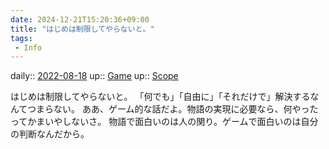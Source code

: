 ```yaml
---
date: 2024-12-21T15:20:36+09:00
title: "はじめは制限してやらないと。"
tags:
 - Info
---
```


daily:: [2022-08-18](Daily_Note/2022-08-18.md)
up:: [Game](../Bar/Novel/Topics/Game.md)
up:: [Scope](../Bar/Novel/Topics/Scope.md)

はじめは制限してやらないと。
「何でも」「自由に」「それだけで」解決するなんてつまらない。
ああ、ゲーム的な話だよ。物語の実現に必要なら、何やったってかまいやしないさ。
物語で面白いのは人の関り。ゲームで面白いのは自分の判断なんだから。
